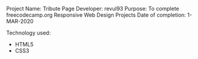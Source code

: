 Project Name: Tribute Page
Developer: revul93
Purpose: To complete freecodecamp.org Responsive Web Design Projects
Date of completion: 1-MAR-2020

Technology used:
  - HTML5
  - CSS3